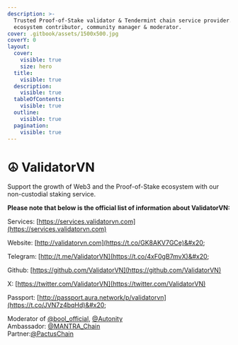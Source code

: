 ```yaml
---
description: >-
  Trusted Proof-of-Stake validator & Tendermint chain service provider. Active
  ecosystem contributor, community manager & moderator.
cover: .gitbook/assets/1500x500.jpg
coverY: 0
layout:
  cover:
    visible: true
    size: hero
  title:
    visible: true
  description:
    visible: true
  tableOfContents:
    visible: true
  outline:
    visible: true
  pagination:
    visible: true
---
```


# ☮️ ValidatorVN

Support the growth of Web3 and the Proof-of-Stake ecosystem with our non-custodial staking service.

**Please note that below is the official list of information about ValidatorVN:**&#x20;

Services: [https://services.validatorvn.com](https://services.validatorvn.com)

Website: [http://validatorvn.com](https://t.co/GK8AKV7GCe)&#x20;

Telegram: [http://t.me/ValidatorVN](https://t.co/4xF0gB7mvX)&#x20;

Github: [https://github.com/ValidatorVN](https://github.com/ValidatorVN)

X: [https://twitter.com/ValidatorVN](https://twitter.com/ValidatorVN)

Passport: [http://passport.aura.network/p/validatorvn](https://t.co/JVN7z4bqHd)&#x20;

Moderator of [@bool\_official](https://twitter.com/bool\_official), [@Autonity](https://twitter.com/autonity\_) \
Ambassador: [@MANTRA\_Chain](https://twitter.com/MANTRA\_Chain)\
Partner:[@PactusChain](https://twitter.com/PactusChain)&#x20;

